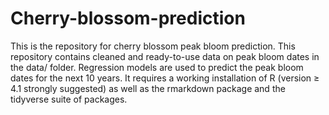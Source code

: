 # Cherry-blossom-prediction
This is the repository for cherry blossom peak bloom prediction. 
This repository contains cleaned and ready-to-use data on peak bloom dates in the data/ folder. 
Regression models are used to predict the peak bloom dates for the next 10 years. 
It requires a working installation of R (version ≥ 4.1 strongly suggested) as well as the rmarkdown package and the tidyverse suite of packages.
